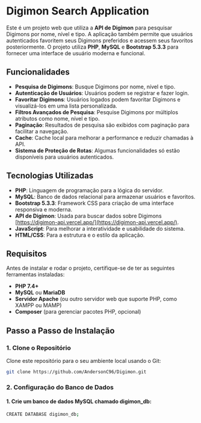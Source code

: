 # Digimon Search Application

Este é um projeto web que utiliza a **API de Digimon** para pesquisar Digimons por nome, nível e tipo. A aplicação também permite que usuários autenticados favoritem seus Digimons preferidos e acessem seus favoritos posteriormente. O projeto utiliza **PHP**, **MySQL** e **Bootstrap 5.3.3** para fornecer uma interface de usuário moderna e funcional.

## Funcionalidades

- **Pesquisa de Digimons**: Busque Digimons por nome, nível e tipo.
- **Autenticação de Usuários**: Usuários podem se registrar e fazer login.
- **Favoritar Digimons**: Usuários logados podem favoritar Digimons e visualizá-los em uma lista personalizada.
- **Filtros Avançados de Pesquisa**: Pesquise Digimons por múltiplos atributos como nome, nível e tipo.
- **Paginação**: Resultados de pesquisa são exibidos com paginação para facilitar a navegação.
- **Cache**: Cache local para melhorar a performance e reduzir chamadas à API.
- **Sistema de Proteção de Rotas**: Algumas funcionalidades só estão disponíveis para usuários autenticados.

## Tecnologias Utilizadas

- **PHP**: Linguagem de programação para a lógica do servidor.
- **MySQL**: Banco de dados relacional para armazenar usuários e favoritos.
- **Bootstrap 5.3.3**: Framework CSS para criação de uma interface responsiva e moderna.
- **API de Digimon**: Usada para buscar dados sobre Digimons [https://digimon-api.vercel.app/](https://digimon-api.vercel.app/).
- **JavaScript**: Para melhorar a interatividade e usabilidade do sistema.
- **HTML/CSS**: Para a estrutura e o estilo da aplicação.

## Requisitos

Antes de instalar e rodar o projeto, certifique-se de ter as seguintes ferramentas instaladas:

- **PHP 7.4+**
- **MySQL** ou **MariaDB**
- **Servidor Apache** (ou outro servidor web que suporte PHP, como XAMPP ou MAMP)
- **Composer** (para gerenciar pacotes PHP, opcional)

## Passo a Passo de Instalação

### 1. Clone o Repositório

Clone este repositório para o seu ambiente local usando o Git:

```bash
git clone https://github.com/AndersonC96/Digimon.git
```

### 2. Configuração do Banco de Dados

#### 1. Crie um banco de dados MySQL chamado digimon_db:

```bash
CREATE DATABASE digimon_db;
```